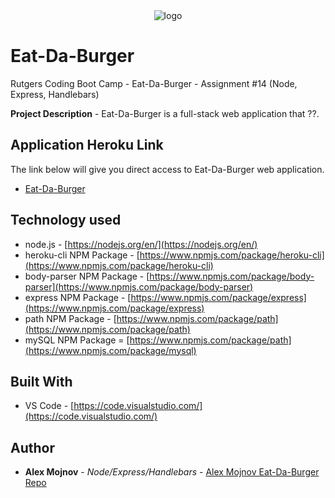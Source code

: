 <div align="center">
<img src="https://github.com/GrissomErick/Eat-Da-Burger/blob/master/public/assets/img/background?raw=true" alt="logo"></img>
</div>

# Eat-Da-Burger
Rutgers Coding Boot Camp - Eat-Da-Burger - Assignment #14 (Node, Express, Handlebars)
 <p></p>
 
**Project Description** - Eat-Da-Burger is a full-stack web application that ??.

## Application Heroku Link
The link below will give you direct access to Eat-Da-Burger web application.

* [Eat-Da-Burger](https://uncbc-eatdaburger.herokuapp.com/)

## Technology used
- node.js - [https://nodejs.org/en/](https://nodejs.org/en/)
- heroku-cli NPM Package - [https://www.npmjs.com/package/heroku-cli](https://www.npmjs.com/package/heroku-cli)
- body-parser NPM Package - [https://www.npmjs.com/package/body-parser](https://www.npmjs.com/package/body-parser)
- express NPM Package - [https://www.npmjs.com/package/express](https://www.npmjs.com/package/express)
- path NPM Package - [https://www.npmjs.com/package/path](https://www.npmjs.com/package/path)
- mySQL NPM Package = [https://www.npmjs.com/package/path](https://www.npmjs.com/package/mysql)

## Built With

* VS Code - [https://code.visualstudio.com/](https://code.visualstudio.com/)

## Author

* **Alex Mojnov** - *Node/Express/Handlebars* - [Alex Mojnov Eat-Da-Burger Repo](https://github.com/alexmojnov74/burger)
